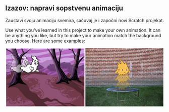 ## Izazov: napravi sopstvenu animaciju

Zaustavi svoju animaciju svemira, sačuvaj je i započni novi Scratch projekat.

Use what you've learned in this project to make your own animation. It can be anything you like, but try to make your animation match the background you choose. Here are some examples:

![screenshot](images/space-egs.png)